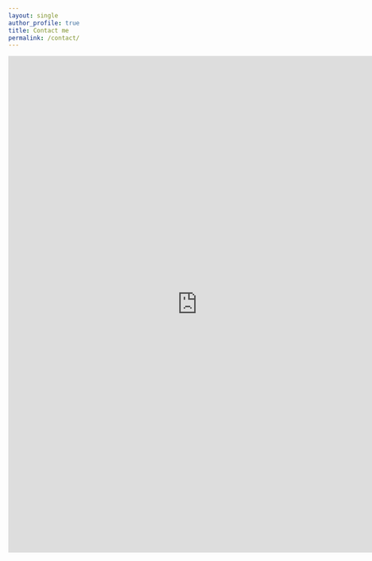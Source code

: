 ```yaml
---
layout: single
author_profile: true
title: Contact me
permalink: /contact/
---
```


<iframe src="https://docs.google.com/forms/d/e/1FAIpQLSdKqdPd3pA6LF8kx4c2emUtOA00RRkjeDVt8bKbdbOmH1TSDQ/viewform?embedded=true" width="760" height="1000" frameborder="0" marginheight="0" marginwidth="0">Loading...</iframe>
